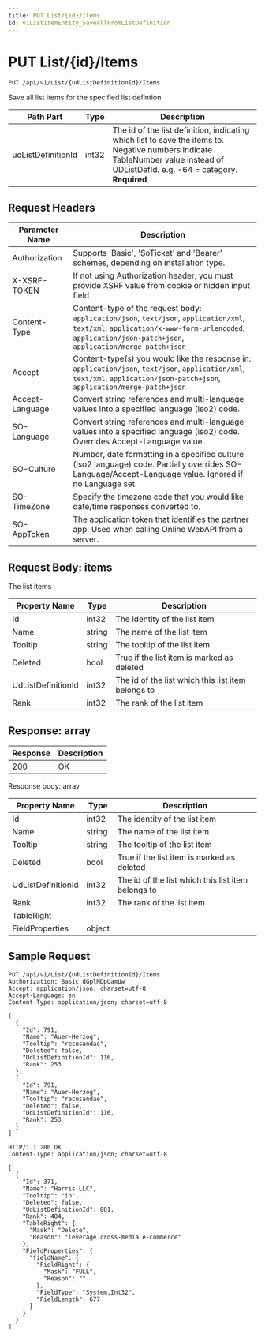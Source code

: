 ```yaml
---
title: PUT List/{id}/Items
id: v1ListItemEntity_SaveAllFromListDefinition
---
```


# PUT List/{id}/Items

```http
PUT /api/v1/List/{udListDefinitionId}/Items
```

Save all list items for the specified list defintion






| Path Part | Type | Description |
|-----------|------|-------------|
| udListDefinitionId | int32 | The id of the list definition, indicating which list to save the items to. Negative numbers indicate TableNumber value instead of UDListDefId. e.g. -64 = category. **Required** |



## Request Headers

| Parameter Name | Description |
|----------------|-------------|
| Authorization  | Supports 'Basic', 'SoTicket' and 'Bearer' schemes, depending on installation type. |
| X-XSRF-TOKEN   | If not using Authorization header, you must provide XSRF value from cookie or hidden input field |
| Content-Type | Content-type of the request body: `application/json`, `text/json`, `application/xml`, `text/xml`, `application/x-www-form-urlencoded`, `application/json-patch+json`, `application/merge-patch+json` |
| Accept         | Content-type(s) you would like the response in: `application/json`, `text/json`, `application/xml`, `text/xml`, `application/json-patch+json`, `application/merge-patch+json` |
| Accept-Language | Convert string references and multi-language values into a specified language (iso2) code. |
| SO-Language | Convert string references and multi-language values into a specified language (iso2) code. Overrides Accept-Language value. |
| SO-Culture | Number, date formatting in a specified culture (iso2 language) code. Partially overrides SO-Language/Accept-Language value. Ignored if no Language set. |
| SO-TimeZone | Specify the timezone code that you would like date/time responses converted to. |
| SO-AppToken | The application token that identifies the partner app. Used when calling Online WebAPI from a server. |

## Request Body: items  

The list items 

| Property Name | Type |  Description |
|----------------|------|--------------|
| Id | int32 | The identity of the list item |
| Name | string | The name of the list item |
| Tooltip | string | The tooltip of the list item |
| Deleted | bool | True if the list item is marked as deleted |
| UdListDefinitionId | int32 | The id of the list which this list item belongs to |
| Rank | int32 | The rank of the list item |


## Response: array



| Response | Description |
|----------------|-------------|
| 200 | OK |

Response body: array

| Property Name | Type |  Description |
|----------------|------|--------------|
| Id | int32 | The identity of the list item |
| Name | string | The name of the list item |
| Tooltip | string | The tooltip of the list item |
| Deleted | bool | True if the list item is marked as deleted |
| UdListDefinitionId | int32 | The id of the list which this list item belongs to |
| Rank | int32 | The rank of the list item |
| TableRight |  |  |
| FieldProperties | object |  |

## Sample Request

```http!
PUT /api/v1/List/{udListDefinitionId}/Items
Authorization: Basic dGplMDpUamUw
Accept: application/json; charset=utf-8
Accept-Language: en
Content-Type: application/json; charset=utf-8

[
  {
    "Id": 791,
    "Name": "Auer-Herzog",
    "Tooltip": "recusandae",
    "Deleted": false,
    "UdListDefinitionId": 116,
    "Rank": 253
  },
  {
    "Id": 791,
    "Name": "Auer-Herzog",
    "Tooltip": "recusandae",
    "Deleted": false,
    "UdListDefinitionId": 116,
    "Rank": 253
  }
]
```

```http_
HTTP/1.1 200 OK
Content-Type: application/json; charset=utf-8

[
  {
    "Id": 371,
    "Name": "Harris LLC",
    "Tooltip": "in",
    "Deleted": false,
    "UdListDefinitionId": 801,
    "Rank": 484,
    "TableRight": {
      "Mask": "Delete",
      "Reason": "leverage cross-media e-commerce"
    },
    "FieldProperties": {
      "fieldName": {
        "FieldRight": {
          "Mask": "FULL",
          "Reason": ""
        },
        "FieldType": "System.Int32",
        "FieldLength": 677
      }
    }
  }
]
```